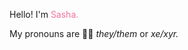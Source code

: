 Hello! I'm <span style="color: #f1729f;">Sasha.</span>

My pronouns are 🏳️‍⚧️ *they/them* or *xe/xyr.*
